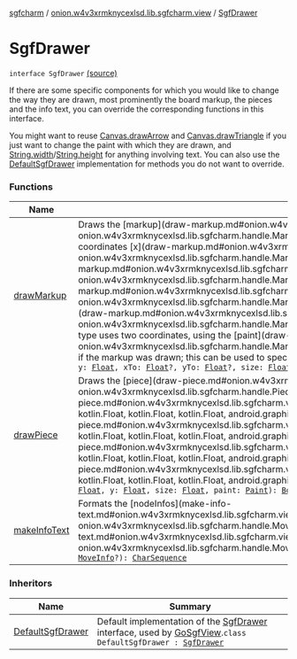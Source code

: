 [sgfcharm](../../index.md) / [onion.w4v3xrmknycexlsd.lib.sgfcharm.view](../index.md) / [SgfDrawer](./index.md)

# SgfDrawer

`interface SgfDrawer` [(source)](https://github.com/w4v3/sgfcharm/tree/master/sgfcharm/src/main/java/onion/w4v3xrmknycexlsd/lib/sgfcharm/view/SgfDrawer.kt#L41)

If there are some specific components for which you would like to change the way they are drawn,
most prominently the board markup, the pieces and the info text, you can override the corresponding
functions in this interface.

You might want to reuse [Canvas.drawArrow](../android.graphics.-canvas/draw-arrow.md) and [Canvas.drawTriangle](../android.graphics.-canvas/draw-triangle.md) if you just want to change
the paint with which they are drawn, and [String.width](../kotlin.-string/width.md)/[String.height](../kotlin.-string/height.md) for anything involving text.
You can also use the [DefaultSgfDrawer](../-default-sgf-drawer/index.md) implementation for methods you do not want to override.

### Functions

| Name | Summary |
|---|---|
| [drawMarkup](draw-markup.md) | Draws the [markup](draw-markup.md#onion.w4v3xrmknycexlsd.lib.sgfcharm.view.SgfDrawer$drawMarkup(android.graphics.Canvas, onion.w4v3xrmknycexlsd.lib.sgfcharm.handle.Markup, kotlin.Float, kotlin.Float, kotlin.Float, kotlin.Float, kotlin.Float, android.graphics.Paint)/markup) at screen coordinates [x](draw-markup.md#onion.w4v3xrmknycexlsd.lib.sgfcharm.view.SgfDrawer$drawMarkup(android.graphics.Canvas, onion.w4v3xrmknycexlsd.lib.sgfcharm.handle.Markup, kotlin.Float, kotlin.Float, kotlin.Float, kotlin.Float, kotlin.Float, android.graphics.Paint)/x) and [y](draw-markup.md#onion.w4v3xrmknycexlsd.lib.sgfcharm.view.SgfDrawer$drawMarkup(android.graphics.Canvas, onion.w4v3xrmknycexlsd.lib.sgfcharm.handle.Markup, kotlin.Float, kotlin.Float, kotlin.Float, kotlin.Float, kotlin.Float, android.graphics.Paint)/y), with [xTo](draw-markup.md#onion.w4v3xrmknycexlsd.lib.sgfcharm.view.SgfDrawer$drawMarkup(android.graphics.Canvas, onion.w4v3xrmknycexlsd.lib.sgfcharm.handle.Markup, kotlin.Float, kotlin.Float, kotlin.Float, kotlin.Float, kotlin.Float, android.graphics.Paint)/xTo) and [yTo](draw-markup.md#onion.w4v3xrmknycexlsd.lib.sgfcharm.view.SgfDrawer$drawMarkup(android.graphics.Canvas, onion.w4v3xrmknycexlsd.lib.sgfcharm.handle.Markup, kotlin.Float, kotlin.Float, kotlin.Float, kotlin.Float, kotlin.Float, android.graphics.Paint)/yTo) if the markup type uses two coordinates, using the [paint](draw-markup.md#onion.w4v3xrmknycexlsd.lib.sgfcharm.view.SgfDrawer$drawMarkup(android.graphics.Canvas, onion.w4v3xrmknycexlsd.lib.sgfcharm.handle.Markup, kotlin.Float, kotlin.Float, kotlin.Float, kotlin.Float, kotlin.Float, android.graphics.Paint)/paint). Returns `true` if the markup was drawn; this can be used to specify custom drawing for some markup types only.`abstract fun `[`Canvas`](https://developer.android.com/reference/android/graphics/Canvas.html)`.drawMarkup(markup: `[`Markup`](../../onion.w4v3xrmknycexlsd.lib.sgfcharm.handle/-markup/index.md)`, x: `[`Float`](https://kotlinlang.org/api/latest/jvm/stdlib/kotlin/-float/index.html)`, y: `[`Float`](https://kotlinlang.org/api/latest/jvm/stdlib/kotlin/-float/index.html)`, xTo: `[`Float`](https://kotlinlang.org/api/latest/jvm/stdlib/kotlin/-float/index.html)`?, yTo: `[`Float`](https://kotlinlang.org/api/latest/jvm/stdlib/kotlin/-float/index.html)`?, size: `[`Float`](https://kotlinlang.org/api/latest/jvm/stdlib/kotlin/-float/index.html)`, paint: `[`Paint`](https://developer.android.com/reference/android/graphics/Paint.html)`): `[`Boolean`](https://kotlinlang.org/api/latest/jvm/stdlib/kotlin/-boolean/index.html) |
| [drawPiece](draw-piece.md) | Draws the [piece](draw-piece.md#onion.w4v3xrmknycexlsd.lib.sgfcharm.view.SgfDrawer$drawPiece(android.graphics.Canvas, onion.w4v3xrmknycexlsd.lib.sgfcharm.handle.Piece, kotlin.Float, kotlin.Float, kotlin.Float, android.graphics.Paint)/piece) at screen coordinates [x](draw-piece.md#onion.w4v3xrmknycexlsd.lib.sgfcharm.view.SgfDrawer$drawPiece(android.graphics.Canvas, onion.w4v3xrmknycexlsd.lib.sgfcharm.handle.Piece, kotlin.Float, kotlin.Float, kotlin.Float, android.graphics.Paint)/x) and [y](draw-piece.md#onion.w4v3xrmknycexlsd.lib.sgfcharm.view.SgfDrawer$drawPiece(android.graphics.Canvas, onion.w4v3xrmknycexlsd.lib.sgfcharm.handle.Piece, kotlin.Float, kotlin.Float, kotlin.Float, android.graphics.Paint)/y), with the given [size](draw-piece.md#onion.w4v3xrmknycexlsd.lib.sgfcharm.view.SgfDrawer$drawPiece(android.graphics.Canvas, onion.w4v3xrmknycexlsd.lib.sgfcharm.handle.Piece, kotlin.Float, kotlin.Float, kotlin.Float, android.graphics.Paint)/size) and [paint](draw-piece.md#onion.w4v3xrmknycexlsd.lib.sgfcharm.view.SgfDrawer$drawPiece(android.graphics.Canvas, onion.w4v3xrmknycexlsd.lib.sgfcharm.handle.Piece, kotlin.Float, kotlin.Float, kotlin.Float, android.graphics.Paint)/paint), returning `true` if the piece was drawn.`abstract fun `[`Canvas`](https://developer.android.com/reference/android/graphics/Canvas.html)`.drawPiece(piece: `[`Piece`](../../onion.w4v3xrmknycexlsd.lib.sgfcharm.handle/-piece/index.md)`, x: `[`Float`](https://kotlinlang.org/api/latest/jvm/stdlib/kotlin/-float/index.html)`, y: `[`Float`](https://kotlinlang.org/api/latest/jvm/stdlib/kotlin/-float/index.html)`, size: `[`Float`](https://kotlinlang.org/api/latest/jvm/stdlib/kotlin/-float/index.html)`, paint: `[`Paint`](https://developer.android.com/reference/android/graphics/Paint.html)`): `[`Boolean`](https://kotlinlang.org/api/latest/jvm/stdlib/kotlin/-boolean/index.html) |
| [makeInfoText](make-info-text.md) | Formats the [nodeInfos](make-info-text.md#onion.w4v3xrmknycexlsd.lib.sgfcharm.view.SgfDrawer$makeInfoText(kotlin.collections.List((onion.w4v3xrmknycexlsd.lib.sgfcharm.handle.NodeInfo)), onion.w4v3xrmknycexlsd.lib.sgfcharm.handle.MoveInfo)/nodeInfos) and [lastMoveInfo](make-info-text.md#onion.w4v3xrmknycexlsd.lib.sgfcharm.view.SgfDrawer$makeInfoText(kotlin.collections.List((onion.w4v3xrmknycexlsd.lib.sgfcharm.handle.NodeInfo)), onion.w4v3xrmknycexlsd.lib.sgfcharm.handle.MoveInfo)/lastMoveInfo) into a string.`abstract fun makeInfoText(nodeInfos: `[`List`](https://kotlinlang.org/api/latest/jvm/stdlib/kotlin.collections/-list/index.html)`<`[`NodeInfo`](../../onion.w4v3xrmknycexlsd.lib.sgfcharm.handle/-node-info/index.md)`>, lastMoveInfo: `[`MoveInfo`](../../onion.w4v3xrmknycexlsd.lib.sgfcharm.handle/-move-info/index.md)`?): `[`CharSequence`](https://kotlinlang.org/api/latest/jvm/stdlib/kotlin/-char-sequence/index.html) |

### Inheritors

| Name | Summary |
|---|---|
| [DefaultSgfDrawer](../-default-sgf-drawer/index.md) | Default implementation of the [SgfDrawer](./index.md) interface, used by [GoSgfView](../-go-sgf-view/index.md).`class DefaultSgfDrawer : `[`SgfDrawer`](./index.md) |
